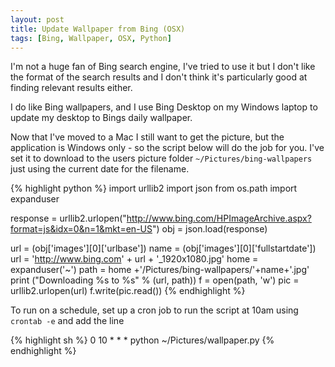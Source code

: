 ```yaml
---
layout: post
title: Update Wallpaper from Bing (OSX)
tags: [Bing, Wallpaper, OSX, Python]
---
```


I'm not a huge fan of Bing search engine, I've tried to use it but I don't like the format of the search results and I don't think it's particularly good at finding relevant results either.

I do like Bing wallpapers, and I use Bing Desktop on my Windows laptop to update my desktop to Bings daily wallpaper.

Now that I've moved to a Mac I still want to get the picture, but the application is Windows only - so the script below will do the job for you. I've set it to download to the users picture folder `~/Pictures/bing-wallpapers` just using the current date for the filename.

{% highlight python %}
import urllib2
import json
from os.path import expanduser

response = urllib2.urlopen("http://www.bing.com/HPImageArchive.aspx?format=js&idx=0&n=1&mkt=en-US")
obj = json.load(response)

url = (obj['images'][0]['urlbase'])
name = (obj['images'][0]['fullstartdate'])
url = 'http://www.bing.com' + url + '\_1920x1080.jpg'
home = expanduser('~')
path = home +'/Pictures/bing-wallpapers/'+name+'.jpg'
print ("Downloading %s to %s" % (url, path))
f = open(path, 'w')
pic = urllib2.urlopen(url)
f.write(pic.read())
{% endhighlight %}

To run on a schedule, set up a cron job to run the script at 10am using `crontab -e` and add the line

{% highlight sh %}
0 10 \* \* \* python ~/Pictures/wallpaper.py
{% endhighlight %}
